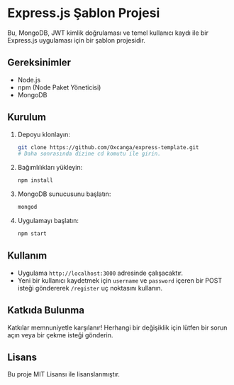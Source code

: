 # Express.js Şablon Projesi

Bu, MongoDB, JWT kimlik doğrulaması ve temel kullanıcı kaydı ile bir Express.js uygulaması için bir şablon projesidir.

## Gereksinimler

- Node.js
- npm (Node Paket Yöneticisi)
- MongoDB

## Kurulum

1. Depoyu klonlayın:
    ```sh
    git clone https://github.com/Oxcanga/express-template.git
    # Daha sonrasında dizine cd komutu ile girin.
    ```

2. Bağımlılıkları yükleyin:
    ```sh
    npm install
    ```

3. MongoDB sunucusunu başlatın:
    ```sh
    mongod
    ```

4. Uygulamayı başlatın:
    ```sh
    npm start
    ```

## Kullanım

- Uygulama `http://localhost:3000` adresinde çalışacaktır.
- Yeni bir kullanıcı kaydetmek için `username` ve `password` içeren bir POST isteği göndererek `/register` uç noktasını kullanın.

## Katkıda Bulunma

Katkılar memnuniyetle karşılanır! Herhangi bir değişiklik için lütfen bir sorun açın veya bir çekme isteği gönderin.

## Lisans

Bu proje MIT Lisansı ile lisanslanmıştır.